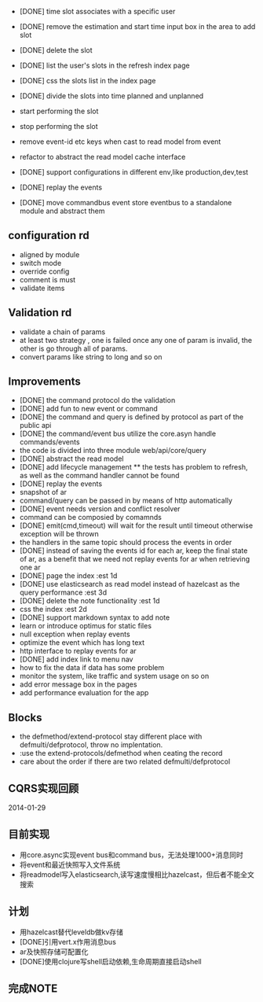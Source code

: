  
* [DONE] time slot associates with a specific user
* [DONE] remove the estimation and start time input box in the area to add slot
* [DONE] delete the slot
* [DONE] list the user's slots in the refresh index page
* [DONE] css the slots list in the index page
* [DONE] divide the slots into time planned and unplanned
* start performing the slot
* stop performing the slot
* remove event-id etc keys when cast to read model from event
* refactor to abstract the read model cache interface
* [DONE] support configurations in different env,like production,dev,test

* [DONE] replay the events
* [DONE] move commandbus event store eventbus to a standalone module and abstract them


configuration rd
---
* aligned by module
* switch mode
* override config
* comment is must
* validate items


Validation rd
---

* validate a chain of params
* at least two strategy , one is failed once any one of param is invalid, the other is go through all of params.
* convert params like string to long and so on


Improvements
------------
* [DONE] the command protocol do the validation
* [DONE] add fun to new event or command
* [DONE] the command and query is defined by protocol as part of the public api
* [DONE] the command/event bus utilize the core.asyn handle commands/events
* the code is divided into three module web/api/core/query
* [DONE] abstract the read model
* [DONE] add lifecycle management
** the tests has problem to refresh, as well as the command handler cannot be found
* [DONE] replay the events
* snapshot of ar
* command/query can be passed in by means of http automatically
* [DONE] event needs version and conflict resolver
* command can be composied by comamnds
* [DONE] emit(cmd,timeout) will wait for the result until timeout otherwise exception will be thrown
* the handlers in the same topic should process the events in order
* [DONE] instead of saving the events id for each ar, keep the final state of ar, as a benefit that we need not replay events 
for ar when retrieving one ar
* [DONE] page the index :est 1d
* [DONE] use elasticsearch as read model instead of hazelcast as the query performance :est 3d
* [DONE] delete the note functionality :est 1d
* css the index :est 2d
* [DONE] support markdown syntax to add note
* learn or introduce optimus for static files
* null exception when replay events
* optimize the event which has long text
* http interface to replay events for ar 
* [DONE] add index link to menu nav
* how to fix the data if data has some problem
* monitor the system, like traffic and system usage on so on
* add error message box in the pages
* add performance evaluation for the app

Blocks
------
* the defmethod/extend-protocol stay different place with defmulti/defprotocol, throw no implentation.
* :use the extend-protocols/defmethod when ceating the record
* care about the order if there are two related defmulti/defprotocol



CQRS实现回顾
-----

2014-01-29

## 目前实现

- 用core.async实现event bus和command bus，无法处理1000+消息同时
- 将event和最近快照写入文件系统
- 将readmodel写入elasticsearch,读写速度慢相比hazelcast，但后者不能全文搜索

## 计划

- 用hazelcast替代leveldb做kv存储
- [DONE]引用vert.x作用消息bus
- ar及快照存储可配置化
- [DONE]使用clojure写shell启动依赖,生命周期直接启动shell


## 完成NOTE

